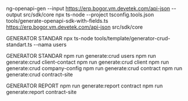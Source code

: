 ng-openapi-gen --input https://erp.bogor.vm.devetek.com/api-json --output src/sdk/core
npx ts-node --project tsconfig.tools.json tools/generate-openapi-sdk-with-fields.ts https://erp.bogor.vm.devetek.com/api-json src/sdk/core

GENERATOR STANDAR 
npx ts-node tools/template/generator-crud-standart.ts --nama users

GENERATOR STANDAR
npm run generate:crud users
npm run generate:crud client-contact
npm run generate:crud client
npm run generate:crud company-config
npm run generate:crud contract
npm run generate:crud contract-site 

GENERATOR REPORT
npm run generate:report contract
npm run generate:report contract-site